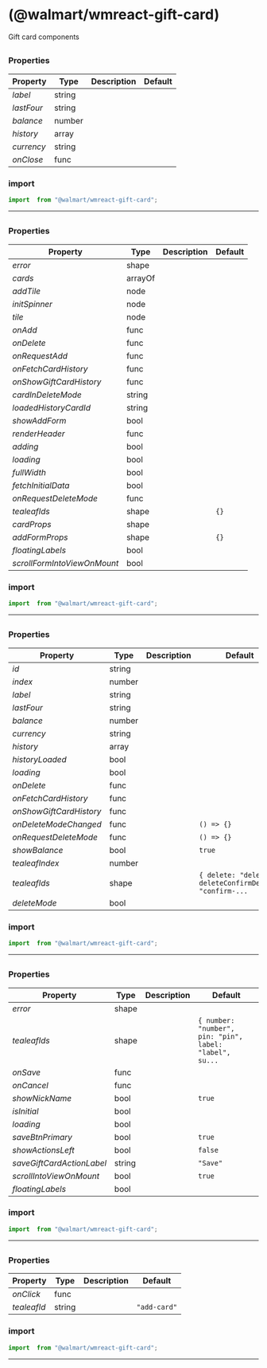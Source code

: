 #  (@walmart/wmreact-gift-card)

Gift card components


## 



### Properties

| Property | Type | Description | Default |
| -------- | ---- | ----------- | ------- |
| *label* | string |  | 
| *lastFour* | string |  | 
| *balance* | number |  | 
| *history* | array |  | 
| *currency* | string |  | 
| *onClose* | func |  | 

### import

```jsx
import  from "@walmart/wmreact-gift-card";
```

<hr/>

## 



### Properties

| Property | Type | Description | Default |
| -------- | ---- | ----------- | ------- |
| *error* | shape |  | 
| *cards* | arrayOf |  | 
| *addTile* | node |  | 
| *initSpinner* | node |  | 
| *tile* | node |  | 
| *onAdd* | func |  | 
| *onDelete* | func |  | 
| *onRequestAdd* | func |  | 
| *onFetchCardHistory* | func |  | 
| *onShowGiftCardHistory* | func |  | 
| *cardInDeleteMode* | string |  | 
| *loadedHistoryCardId* | string |  | 
| *showAddForm* | bool |  | 
| *renderHeader* | func |  | 
| *adding* | bool |  | 
| *loading* | bool |  | 
| *fullWidth* | bool |  | 
| *fetchInitialData* | bool |  | 
| *onRequestDeleteMode* | func |  | 
| *tealeafIds* | shape |  | `{}`
| *cardProps* | shape |  | 
| *addFormProps* | shape |  | `{}`
| *floatingLabels* | bool |  | 
| *scrollFormIntoViewOnMount* | bool |  | 

### import

```jsx
import  from "@walmart/wmreact-gift-card";
```

<hr/>

## 



### Properties

| Property | Type | Description | Default |
| -------- | ---- | ----------- | ------- |
| *id* | string |  | 
| *index* | number |  | 
| *label* | string |  | 
| *lastFour* | string |  | 
| *balance* | number |  | 
| *currency* | string |  | 
| *history* | array |  | 
| *historyLoaded* | bool |  | 
| *loading* | bool |  | 
| *onDelete* | func |  | 
| *onFetchCardHistory* | func |  | 
| *onShowGiftCardHistory* | func |  | 
| *onDeleteModeChanged* | func |  | `() => {}`
| *onRequestDeleteMode* | func |  | `() => {}`
| *showBalance* | bool |  | `true`
| *tealeafIndex* | number |  | 
| *tealeafIds* | shape |  | `{ delete: "delete", deleteConfirmDelete: "confirm-...`
| *deleteMode* | bool |  | 

### import

```jsx
import  from "@walmart/wmreact-gift-card";
```

<hr/>

## 



### Properties

| Property | Type | Description | Default |
| -------- | ---- | ----------- | ------- |
| *error* | shape |  | 
| *tealeafIds* | shape |  | `{ number: "number", pin: "pin", label: "label", su...`
| *onSave* | func |  | 
| *onCancel* | func |  | 
| *showNickName* | bool |  | `true`
| *isInitial* | bool |  | 
| *loading* | bool |  | 
| *saveBtnPrimary* | bool |  | `true`
| *showActionsLeft* | bool |  | `false`
| *saveGiftCardActionLabel* | string |  | `"Save"`
| *scrollIntoViewOnMount* | bool |  | `true`
| *floatingLabels* | bool |  | 

### import

```jsx
import  from "@walmart/wmreact-gift-card";
```

<hr/>

## 



### Properties

| Property | Type | Description | Default |
| -------- | ---- | ----------- | ------- |
| *onClick* | func |  | 
| *tealeafId* | string |  | `"add-card"`

### import

```jsx
import  from "@walmart/wmreact-gift-card";
```

<hr/>
